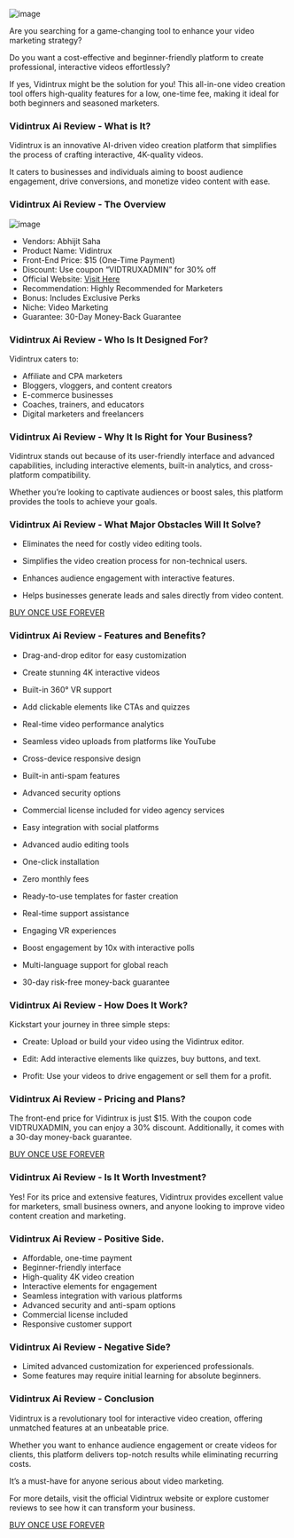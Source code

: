 
![image](https://github.com/user-attachments/assets/af474640-b476-452c-869e-c8bb5388ba12)

Are you searching for a game-changing tool to enhance your video marketing strategy?

Do you want a cost-effective and beginner-friendly platform to create professional, interactive videos effortlessly?

If yes, Vidintrux might be the solution for you! This all-in-one video creation tool offers high-quality features for a low, one-time fee, making it ideal for both beginners and seasoned marketers.

### Vidintrux Ai Review - What is It?
Vidintrux is an innovative AI-driven video creation platform that simplifies the process of crafting interactive, 4K-quality videos.

It caters to businesses and individuals aiming to boost audience engagement, drive conversions, and monetize video content with ease.

### Vidintrux Ai Review - The Overview
![image](https://github.com/user-attachments/assets/bd2405b6-540d-462d-a8ac-1a1617e8198a)
* Vendors: Abhijit Saha
* Product Name: Vidintrux
* Front-End Price: $15 (One-Time Payment)
* Discount: Use coupon “VIDTRUXADMIN” for 30% off
* Official Website: [Visit Here](https://bit.ly/3CKhkVG)
* Recommendation: Highly Recommended for Marketers
* Bonus: Includes Exclusive Perks
* Niche: Video Marketing
* Guarantee: 30-Day Money-Back Guarantee

### Vidintrux Ai Review - Who Is It Designed For?
Vidintrux caters to:
* Affiliate and CPA marketers
* Bloggers, vloggers, and content creators
* E-commerce businesses
* Coaches, trainers, and educators
* Digital marketers and freelancers

### Vidintrux Ai Review - Why It Is Right for Your Business?

Vidintrux stands out because of its user-friendly interface and advanced capabilities, including interactive elements, built-in analytics, and cross-platform compatibility.

Whether you’re looking to captivate audiences or boost sales, this platform provides the tools to achieve your goals.

### Vidintrux Ai Review - What Major Obstacles Will It Solve?

* Eliminates the need for costly video editing tools.

* Simplifies the video creation process for non-technical users.

* Enhances audience engagement with interactive features.

* Helps businesses generate leads and sales directly from video content.

[BUY ONCE USE FOREVER](https://bit.ly/3CKhkVG)

### Vidintrux Ai Review - Features and Benefits?

* Drag-and-drop editor for easy customization

* Create stunning 4K interactive videos

* Built-in 360° VR support

* Add clickable elements like CTAs and quizzes

* Real-time video performance analytics

* Seamless video uploads from platforms like YouTube

* Cross-device responsive design

* Built-in anti-spam features

* Advanced security options

* Commercial license included for video agency services

* Easy integration with social platforms

* Advanced audio editing tools

* One-click installation

* Zero monthly fees

* Ready-to-use templates for faster creation

* Real-time support assistance

* Engaging VR experiences

* Boost engagement by 10x with interactive polls

* Multi-language support for global reach

* 30-day risk-free money-back guarantee

### Vidintrux Ai Review - How Does It Work?
Kickstart your journey in three simple steps:

* Create: Upload or build your video using the Vidintrux editor.

* Edit: Add interactive elements like quizzes, buy buttons, and text.

* Profit: Use your videos to drive engagement or sell them for a profit.

### Vidintrux Ai Review - Pricing and Plans?
The front-end price for Vidintrux is just $15. With the coupon code VIDTRUXADMIN, you can enjoy a 30% discount. Additionally, it comes with a 30-day money-back guarantee.

[BUY ONCE USE FOREVER](https://bit.ly/3CKhkVG)

### Vidintrux Ai Review - Is It Worth Investment?

Yes! For its price and extensive features, Vidintrux provides excellent value for marketers, small business owners, and anyone looking to improve video content creation and marketing.

### Vidintrux Ai Review - Positive Side.

* Affordable, one-time payment
* Beginner-friendly interface
* High-quality 4K video creation
* Interactive elements for engagement
* Seamless integration with various platforms
* Advanced security and anti-spam options
* Commercial license included
* Responsive customer support

### Vidintrux Ai Review - Negative Side?
* Limited advanced customization for experienced professionals.
* Some features may require initial learning for absolute beginners.

### Vidintrux Ai Review - Conclusion
Vidintrux is a revolutionary tool for interactive video creation, offering unmatched features at an unbeatable price.

Whether you want to enhance audience engagement or create videos for clients, this platform delivers top-notch results while eliminating recurring costs.

It’s a must-have for anyone serious about video marketing.

For more details, visit the official Vidintrux website or explore customer reviews to see how it can transform your business.

[BUY ONCE USE FOREVER](https://bit.ly/3CKhkVG)
